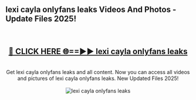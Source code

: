 <h2>lexi cayla onlyfans leaks Videos And Photos - Update Files 2025!</h2>
<br>
<div align="center">
<h2><a href="https://top-ai-tools.click/QrbHav" rel="nofollow">🔴 CLICK HERE 🌐==►► lexi cayla onlyfans leaks</a></h2>
<br>
Get lexi cayla onlyfans leaks and all content. Now you can access all videos and pictures of lexi cayla onlyfans leaks. New Updated Files 2025!
<br>
<br>
<a href="https://top-ai-tools.click/QrbHav" rel="nofollow" data-target="animated-image.originalLink"><img src="https://i.ibb.co.com/WyWwxjT/player-gif2.gif" alt="lexi cayla onlyfans leaks" style="max-width: 100%; display: inline-block;" data-target="animated-image.originalImage"></a>
</div>
<br>